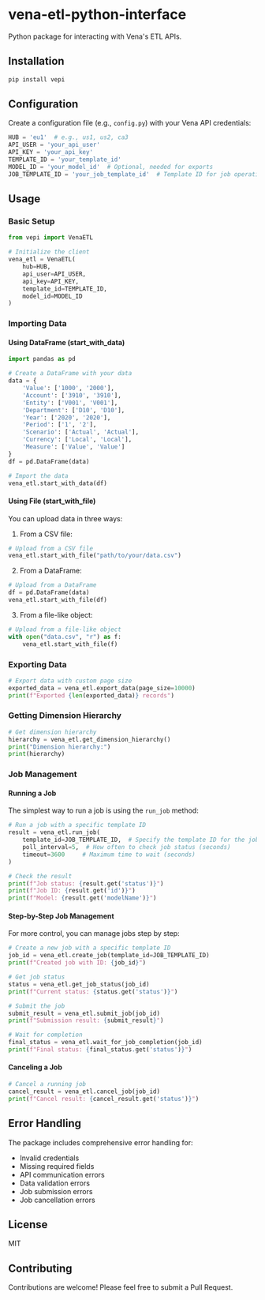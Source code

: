# vena-etl-python-interface
Python package for interacting with Vena's ETL APIs.

## Installation

```bash
pip install vepi
```

## Configuration

Create a configuration file (e.g., `config.py`) with your Vena API credentials:

```python
HUB = 'eu1'  # e.g., us1, us2, ca3
API_USER = 'your_api_user'
API_KEY = 'your_api_key'
TEMPLATE_ID = 'your_template_id'
MODEL_ID = 'your_model_id'  # Optional, needed for exports
JOB_TEMPLATE_ID = 'your_job_template_id'  # Template ID for job operations
```

## Usage

### Basic Setup

```python
from vepi import VenaETL

# Initialize the client
vena_etl = VenaETL(
    hub=HUB,
    api_user=API_USER,
    api_key=API_KEY,
    template_id=TEMPLATE_ID,
    model_id=MODEL_ID
)
```

### Importing Data

#### Using DataFrame (start_with_data)

```python
import pandas as pd

# Create a DataFrame with your data
data = {
    'Value': ['1000', '2000'],
    'Account': ['3910', '3910'],
    'Entity': ['V001', 'V001'],
    'Department': ['D10', 'D10'],
    'Year': ['2020', '2020'],
    'Period': ['1', '2'],
    'Scenario': ['Actual', 'Actual'],
    'Currency': ['Local', 'Local'],
    'Measure': ['Value', 'Value']
}
df = pd.DataFrame(data)

# Import the data
vena_etl.start_with_data(df)
```

#### Using File (start_with_file)

You can upload data in three ways:

1. From a CSV file:
```python
# Upload from a CSV file
vena_etl.start_with_file("path/to/your/data.csv")
```

2. From a DataFrame:
```python
# Upload from a DataFrame
df = pd.DataFrame(data)
vena_etl.start_with_file(df)
```

3. From a file-like object:
```python
# Upload from a file-like object
with open("data.csv", "r") as f:
    vena_etl.start_with_file(f)
```

### Exporting Data

```python
# Export data with custom page size
exported_data = vena_etl.export_data(page_size=10000)
print(f"Exported {len(exported_data)} records")
```

### Getting Dimension Hierarchy

```python
# Get dimension hierarchy
hierarchy = vena_etl.get_dimension_hierarchy()
print("Dimension hierarchy:")
print(hierarchy)
```

### Job Management

#### Running a Job

The simplest way to run a job is using the `run_job` method:

```python
# Run a job with a specific template ID
result = vena_etl.run_job(
    template_id=JOB_TEMPLATE_ID,  # Specify the template ID for the job
    poll_interval=5,  # How often to check job status (seconds)
    timeout=3600     # Maximum time to wait (seconds)
)

# Check the result
print(f"Job status: {result.get('status')}")
print(f"Job ID: {result.get('id')}")
print(f"Model: {result.get('modelName')}")
```

#### Step-by-Step Job Management

For more control, you can manage jobs step by step:

```python
# Create a new job with a specific template ID
job_id = vena_etl.create_job(template_id=JOB_TEMPLATE_ID)
print(f"Created job with ID: {job_id}")

# Get job status
status = vena_etl.get_job_status(job_id)
print(f"Current status: {status.get('status')}")

# Submit the job
submit_result = vena_etl.submit_job(job_id)
print(f"Submission result: {submit_result}")

# Wait for completion
final_status = vena_etl.wait_for_job_completion(job_id)
print(f"Final status: {final_status.get('status')}")
```

#### Canceling a Job

```python
# Cancel a running job
cancel_result = vena_etl.cancel_job(job_id)
print(f"Cancel result: {cancel_result.get('status')}")
```

## Error Handling

The package includes comprehensive error handling for:
- Invalid credentials
- Missing required fields
- API communication errors
- Data validation errors
- Job submission errors
- Job cancellation errors

## License

MIT

## Contributing

Contributions are welcome! Please feel free to submit a Pull Request. 